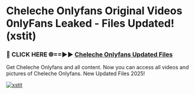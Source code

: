 # Cheleche Onlyfans Original Videos 0nlyFans Leaked - Files Updated! (xstit)

<h3>🔴 CLICK HERE 🌐==►► <a href="https://tinyurl.com/ehrbuxhb" rel="nofollow">Cheleche Onlyfans Updated Files</a></h3>

Get Cheleche Onlyfans and all content. Now you can access all videos and pictures of Cheleche Onlyfans. New Updated Files 2025!

[![xstit](https://i.imgur.com/lVYEuWS.gif)](https://tinyurl.com/ehrbuxhb)
